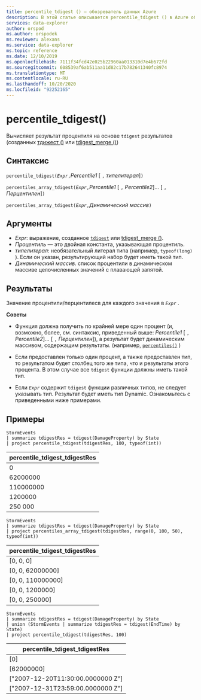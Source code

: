 ```yaml
---
title: percentile_tdigest () — обозреватель данных Azure
description: В этой статье описывается percentile_tdigest () в Azure обозреватель данных.
services: data-explorer
author: orspod
ms.author: orspodek
ms.reviewer: alexans
ms.service: data-explorer
ms.topic: reference
ms.date: 12/10/2019
ms.openlocfilehash: 7111f34fcd42e025b22960aa013310d7e4b672fd
ms.sourcegitcommit: 608539af6ab511aa11d82c17b782641340fc8974
ms.translationtype: MT
ms.contentlocale: ru-RU
ms.lasthandoff: 10/20/2020
ms.locfileid: "92252165"
---
```

# <a name="percentile_tdigest"></a>percentile_tdigest()

Вычисляет результат процентиля на основе `tdigest` результатов (созданных [тдижест ()](tdigest-aggfunction.md) или [tdigest_merge ()](tdigest-merge-aggfunction.md))

## <a name="syntax"></a>Синтаксис

`percentile_tdigest(`*`Expr`*`,`*Percentile1* [ `,` *типелитерал*]`)`

`percentiles_array_tdigest(`*`Expr`*`,`*Percentile1* [ `,` *Percentile2*]... [ `,` *Перцентилен*]`)`

`percentiles_array_tdigest(`*`Expr`*`,`*Динамический массив*`)`

## <a name="arguments"></a>Аргументы

* *Expr*: выражение, созданное [`tdigest`](tdigest-aggfunction.md) или [tdigest_merge ()](tdigest-merge-aggfunction.md).
* *Процентиль* — это двойная константа, указывающая процентиль.
* *типелитерал*: необязательный литерал типа (например, `typeof(long)` ). Если он указан, результирующий набор будет иметь такой тип. 
* *Динамический массив*. список процентили в динамическом массиве целочисленных значений с плавающей запятой.

## <a name="returns"></a>Результаты

Значение процентили/перцентилесв для каждого значения в *`Expr`* .

**Советы**

* Функция должна получить по крайней мере один процент (и, возможно, более, см. синтаксис, приведенный выше: *Percentile1* [ `,` *Percentile2*]... [ `,` *Перцентилен*]), а результат будет динамическим массивом, содержащим результаты. (например, [`percentiles()`](percentiles-aggfunction.md) )
  
* Если предоставлен только один процент, а также предоставлен тип, то результатом будет столбец того же типа, что и результаты этого процента. В этом случае все `tdigest` функции должны иметь такой тип.

* Если *`Expr`* содержит `tdigest` функции различных типов, не следует указывать тип. Результат будет иметь тип Dynamic. Ознакомьтесь с приведенными ниже примерами.

## <a name="examples"></a>Примеры

<!-- csl: https://help.kusto.windows.net:443/Samples -->
```kusto
StormEvents
| summarize tdigestRes = tdigest(DamageProperty) by State
| project percentile_tdigest(tdigestRes, 100, typeof(int))
```

|percentile_tdigest_tdigestRes|
|---|
|0|
|62000000|
|110000000|
|1200000|
|250 000|

<!-- csl: https://help.kusto.windows.net:443/Samples -->
```kusto
StormEvents
| summarize tdigestRes = tdigest(DamageProperty) by State
| project percentiles_array_tdigest(tdigestRes, range(0, 100, 50), typeof(int))
```

|percentile_tdigest_tdigestRes|
|---|
|[0, 0, 0]|
|[0, 0, 62000000]|
|[0, 0, 110000000]|
|[0, 0, 1200000]|
|[0, 0, 250000]|

<!-- csl: https://help.kusto.windows.net:443/Samples -->
```kusto
StormEvents
| summarize tdigestRes = tdigest(DamageProperty) by State
| union (StormEvents | summarize tdigestRes = tdigest(EndTime) by State)
| project percentile_tdigest(tdigestRes, 100)
```

|percentile_tdigest_tdigestRes|
|---|
|[0]|
|[62000000]|
|["2007-12-20T11:30:00.0000000 Z"]|
|["2007-12-31T23:59:00.0000000 Z"]|
